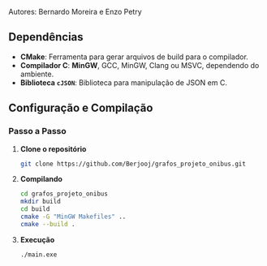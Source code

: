 Autores: Bernardo Moreira e Enzo Petry

## Dependências

- **CMake**: Ferramenta para gerar arquivos de build para o compilador.
- **Compilador C**: **MinGW**, GCC, MinGW, Clang ou MSVC, dependendo do ambiente.
- **Biblioteca `cJSON`**: Biblioteca para manipulação de JSON em C.

## Configuração e Compilação

### Passo a Passo

1. **Clone o repositório**

   ```bash
   git clone https://github.com/Berjooj/grafos_projeto_onibus.git
   ```

2. **Compilando**

   ```bash
   cd grafos_projeto_onibus
   mkdir build
   cd build
   cmake -G "MinGW Makefiles" ..
   cmake --build .
   ```

2. **Execução**

   ```bash
   ./main.exe
